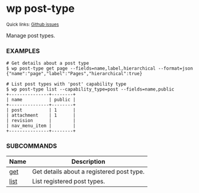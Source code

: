 # wp post-type

<small>Quick links: <a href="https://github.com/issues?q=is%3Aopen+label%3Acommand%3Apost-type+sort%3Aupdated-desc+org%3Awp-cli">Github issues</a></small>

Manage post types.

### EXAMPLES

    # Get details about a post type
    $ wp post-type get page --fields=name,label,hierarchical --format=json
    {"name":"page","label":"Pages","hierarchical":true}

    # List post types with 'post' capability type
    $ wp post-type list --capability_type=post --fields=name,public
    +---------------+--------+
    | name          | public |
    +---------------+--------+
    | post          | 1      |
    | attachment    | 1      |
    | revision      |        |
    | nav_menu_item |        |
    +---------------+--------+



### SUBCOMMANDS

<table>
	<thead>
	<tr>
		<th>Name</th>
		<th>Description</th>
	</tr>
	</thead>
	<tbody>
		<tr>
			<td><a href="https://developer.wordpress.org/cli/commands/post-type/get/">get</a></td>
			<td>Get details about a registered post type.</td>
		</tr>
		<tr>
			<td><a href="https://developer.wordpress.org/cli/commands/post-type/list/">list</a></td>
			<td>List registered post types.</td>
		</tr>
	</tbody>
</table>
